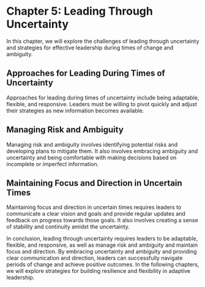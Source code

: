 Chapter 5: Leading Through Uncertainty
======================================

In this chapter, we will explore the challenges of leading through uncertainty and strategies for effective leadership during times of change and ambiguity.

Approaches for Leading During Times of Uncertainty
--------------------------------------------------

Approaches for leading during times of uncertainty include being adaptable, flexible, and responsive. Leaders must be willing to pivot quickly and adjust their strategies as new information becomes available.

Managing Risk and Ambiguity
---------------------------

Managing risk and ambiguity involves identifying potential risks and developing plans to mitigate them. It also involves embracing ambiguity and uncertainty and being comfortable with making decisions based on incomplete or imperfect information.

Maintaining Focus and Direction in Uncertain Times
--------------------------------------------------

Maintaining focus and direction in uncertain times requires leaders to communicate a clear vision and goals and provide regular updates and feedback on progress towards those goals. It also involves creating a sense of stability and continuity amidst the uncertainty.

In conclusion, leading through uncertainty requires leaders to be adaptable, flexible, and responsive, as well as manage risk and ambiguity and maintain focus and direction. By embracing uncertainty and ambiguity and providing clear communication and direction, leaders can successfully navigate periods of change and achieve positive outcomes. In the following chapters, we will explore strategies for building resilience and flexibility in adaptive leadership.
